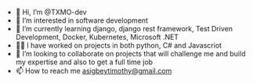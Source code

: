 - 👋 Hi, I’m @TXMO-dev
- 👀 I’m interested in software development
- 🌱 I’m currently learning django, django rest framework, Test Driven Development, Docker, Kubernetes, Microsoft .NET
- 👨‍💻 I have worked on projects in both python, C# and Javascriot
- 💞️ I’m looking to collaborate on projects that will challenge me and build my expertise and also to get a full time job
- 📫 How to reach me asigbeytimothy@gmail.com

<!---
TXMO-dev/TXMO-dev is a ✨ special ✨ repository because its `README.md` (this file) appears on your GitHub profile.
You can click the Preview link to take a look at your changes.
--->
